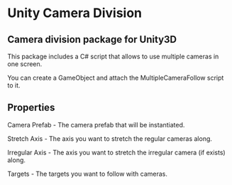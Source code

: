 # Unity Camera Division

## Camera division package for Unity3D
This package includes a C# script that allows to use multiple cameras in one screen.

You can create a GameObject and attach the MultipleCameraFollow script to it.

## Properties
Camera Prefab - The camera prefab that will be instantiated.

Stretch Axis - The axis you want to stretch the regular cameras along.

Irregular Axis - The axis you want to stretch the irregular camera (if exists) along.

Targets - The targets you want to follow with cameras.

